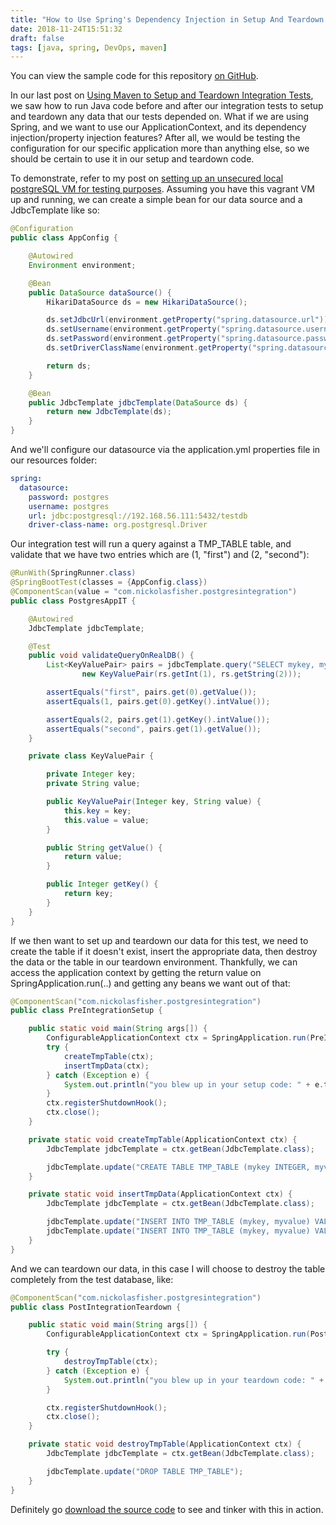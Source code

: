 ```yaml
---
title: "How to Use Spring's Dependency Injection in Setup And Teardown Code For Integration Tests With Maven"
date: 2018-11-24T15:51:32
draft: false
tags: [java, spring, DevOps, maven]
---
```


You can view the sample code for this repository [on GitHub](https://github.com/nfisher23/integration-testing-postgres-and-spring).

In our last post on [Using Maven to Setup and Teardown Integration Tests](https://nickolasfisher.com/blog/How-to-Run-Integration-Tests-with-Setup-and-Teardown-Code-in-Maven-Build), we saw how to run Java code before and after our integration tests to setup and teardown any data that our tests depended on. What if we are using Spring, and we want to use our ApplicationContext, and its dependency injection/property injection features? After all, we would be testing the configuration for our specific application more than anything else, so we should be certain to use it in our setup and teardown code.

To demonstrate, refer to my post on [setting up an unsecured local postgreSQL VM for testing purposes](https://nickolasfisher.com/blog/How-to-Set-Up-a-Local-Unsecured-Postgres-Virtual-Machine-for-testing). Assuming you have this vagrant VM up and running, we can create a simple bean for our data source and a JdbcTemplate like so:

```java
@Configuration
public class AppConfig {

    @Autowired
    Environment environment;

    @Bean
    public DataSource dataSource() {
        HikariDataSource ds = new HikariDataSource();

        ds.setJdbcUrl(environment.getProperty("spring.datasource.url"));
        ds.setUsername(environment.getProperty("spring.datasource.username"));
        ds.setPassword(environment.getProperty("spring.datasource.password"));
        ds.setDriverClassName(environment.getProperty("spring.datasource.driver-class-name"));

        return ds;
    }

    @Bean
    public JdbcTemplate jdbcTemplate(DataSource ds) {
        return new JdbcTemplate(ds);
    }
}
```

And we'll configure our datasource via the application.yml properties file in our resources folder:

```yaml
spring:
  datasource:
    password: postgres
    username: postgres
    url: jdbc:postgresql://192.168.56.111:5432/testdb
    driver-class-name: org.postgresql.Driver

```

Our integration test will run a query against a TMP\_TABLE table, and validate that we have two entries which are (1, "first") and (2, "second"):

```java
@RunWith(SpringRunner.class)
@SpringBootTest(classes = {AppConfig.class})
@ComponentScan(value = "com.nickolasfisher.postgresintegration")
public class PostgresAppIT {

    @Autowired
    JdbcTemplate jdbcTemplate;

    @Test
    public void validateQueryOnRealDB() {
        List<KeyValuePair> pairs = jdbcTemplate.query("SELECT mykey, myvalue FROM TMP_TABLE ORDER BY mykey asc", (rs, rowNum) ->
                new KeyValuePair(rs.getInt(1), rs.getString(2)));

        assertEquals("first", pairs.get(0).getValue());
        assertEquals(1, pairs.get(0).getKey().intValue());

        assertEquals(2, pairs.get(1).getKey().intValue());
        assertEquals("second", pairs.get(1).getValue());
    }

    private class KeyValuePair {

        private Integer key;
        private String value;

        public KeyValuePair(Integer key, String value) {
            this.key = key;
            this.value = value;
        }

        public String getValue() {
            return value;
        }

        public Integer getKey() {
            return key;
        }
    }
}

```

If we then want to set up and teardown our data for this test, we need to create the table if it doesn't exist, insert the appropriate data, then destroy the data or the table in our teardown environment. Thankfully, we can access the application context by getting the return value on SpringApplication.run(..) and getting any beans we want out of that:

```java
@ComponentScan("com.nickolasfisher.postgresintegration")
public class PreIntegrationSetup {

    public static void main(String args[]) {
        ConfigurableApplicationContext ctx = SpringApplication.run(PreIntegrationSetup.class, args);
        try {
            createTmpTable(ctx);
            insertTmpData(ctx);
        } catch (Exception e) {
            System.out.println("you blew up in your setup code: " + e.toString());
        }
        ctx.registerShutdownHook();
        ctx.close();
    }

    private static void createTmpTable(ApplicationContext ctx) {
        JdbcTemplate jdbcTemplate = ctx.getBean(JdbcTemplate.class);

        jdbcTemplate.update("CREATE TABLE TMP_TABLE (mykey INTEGER, myvalue text)");
    }

    private static void insertTmpData(ApplicationContext ctx) {
        JdbcTemplate jdbcTemplate = ctx.getBean(JdbcTemplate.class);

        jdbcTemplate.update("INSERT INTO TMP_TABLE (mykey, myvalue) VALUES (1, 'first')");
        jdbcTemplate.update("INSERT INTO TMP_TABLE (mykey, myvalue) VALUES (2, 'second')");
    }
}
```

And we can teardown our data, in this case I will choose to destroy the table completely from the test database, like:

```java
@ComponentScan("com.nickolasfisher.postgresintegration")
public class PostIntegrationTeardown {

    public static void main(String args[]) {
        ConfigurableApplicationContext ctx = SpringApplication.run(PostIntegrationTeardown.class, args);

        try {
            destroyTmpTable(ctx);
        } catch (Exception e) {
            System.out.println("you blew up in your teardown code: " + e.toString());
        }

        ctx.registerShutdownHook();
        ctx.close();
    }

    private static void destroyTmpTable(ApplicationContext ctx) {
        JdbcTemplate jdbcTemplate = ctx.getBean(JdbcTemplate.class);

        jdbcTemplate.update("DROP TABLE TMP_TABLE");
    }
}

```

Definitely go [download the source code](https://github.com/nfisher23/integration-testing-postgres-and-spring) to see and tinker with this in action.
